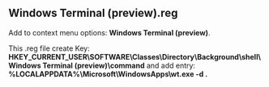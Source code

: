 
## Windows Terminal (preview).reg
Add to context menu options: **Windows Terminal (preview)**.

This .reg file create Key: **HKEY_CURRENT_USER\SOFTWARE\Classes\Directory\Background\shell\Windows Terminal (preview)\command** and add entry: **%LOCALAPPDATA%\\Microsoft\\WindowsApps\\wt.exe -d .**
